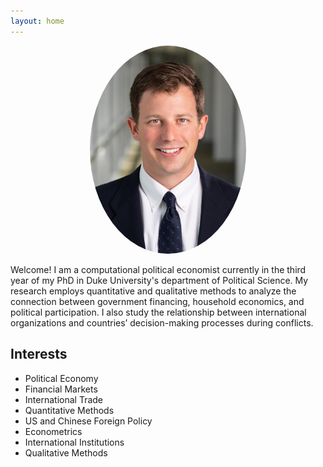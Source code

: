 ```yaml
---
layout: home
---
```


<p align="center">
  <a href="url"><img src= "/assets/images/portrait_web.jpg" width="250" style="border-radius:50%"></a>
</p>

Welcome! I am a computational political economist currently in the third year of my PhD in Duke University's department of Political Science. My research employs quantitative and qualitative methods to analyze the connection between government financing, household economics, and political participation. I also study the relationship between international organizations and countries’ decision-making processes during conflicts.

## Interests
- Political Economy
- Financial Markets
- International Trade
- Quantitative Methods
- US and Chinese Foreign Policy
- Econometrics
- International Institutions
- Qualitative Methods
